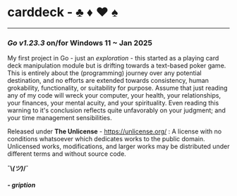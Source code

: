 
# carddeck - ♣   ♦   ♥   ♠
---
### ***Go v1.23.3*** on/for Windows 11 ~ Jan 2025

My first project in Go - just an *exploration* - this started as a playing card deck manipulation module but is drifting towards a text-based poker game.
This is entirely about the (programming) journey over any potential destination, and no efforts are extended towards consistency, human grokability, functionality, or suitability for purpose.
Assume that just reading any of my code will wreck your computer, your health, your relationships, your finances, your mental acuity, and your spirituality.
Even reading this warning to it's conclusion reflects quite unfavorably on your judgment; and your time management sensibilities.

Released under __The Unlicense__ - https://unlicense.org/ : A license with no conditions whatsoever which dedicates works to the public domain. Unlicensed works, modifications, and larger works may be distributed under different terms and without source code.

**¯\\_(ツ)_/¯**
##### - gription
